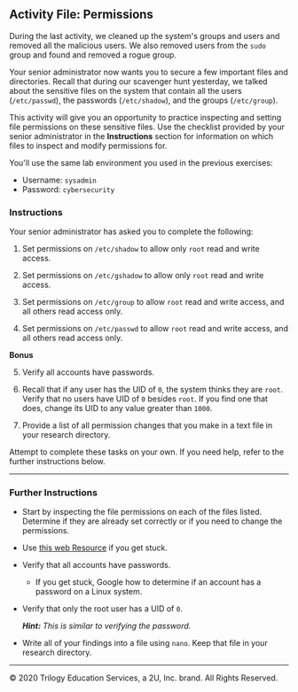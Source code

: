 ## Activity File: Permissions

During the last activity, we cleaned up the system's groups and users and removed all the malicious users. We also removed users from the `sudo` group and found and removed a rogue group.

Your senior administrator now wants you to secure a few important files and directories. Recall that during our scavenger hunt yesterday, we talked about the sensitive files on the system that contain all the users (`/etc/passwd`), the passwords (`/etc/shadow`), and the groups (`/etc/group`).

This activity will give you an opportunity to practice inspecting and setting file permissions on these sensitive files. Use the checklist provided by your senior administrator in the **Instructions** section for information on which files to inspect and modify permissions for.

You'll use the same lab environment you used in the previous exercises:
- Username: `sysadmin` 
- Password: `cybersecurity`

### Instructions

Your senior administrator has asked you to complete the following:

1.  Set permissions on `/etc/shadow` to allow only `root` read and write access.

2. Set permissions on `/etc/gshadow` to allow only `root` read and write access.

3. Set permissions on `/etc/group` to allow `root` read and write access, and all others read access only.

4. Set permissions on `/etc/passwd` to allow `root` read and write access, and all others read access only.

**Bonus**

5. Verify all accounts have passwords.

6. Recall that if any user has the UID of `0`, the system thinks they are `root`. Verify that no users have UID of `0` besides `root`. If you find one that does, change its UID to any value greater than `1000`.

7. Provide a list of all permission changes that you make in a text file in your research directory.

Attempt to complete these tasks on your own. If you need help, refer to the further instructions below.

---

### Further Instructions

- Start by inspecting the file permissions on each of the files listed. Determine if they are already set correctly or if you need to change the permissions.

- Use [this web Resource](https://askubuntu.com/questions/518259/understanding-chmod-symbolic-notation-and-use-of-octal) if you get stuck.

- Verify that all accounts have passwords. 
    - If you get stuck, Google how to determine if an account has a password on a Linux system.

- Verify that only the root user has a UID of `0`. 
  
   _**Hint:** This is similar to verifying the password._

- Write all of your findings into a file using `nano`. Keep that file in your research directory.

---

© 2020 Trilogy Education Services, a 2U, Inc. brand. All Rights Reserved.
